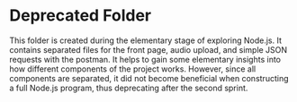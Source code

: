 # Deprecated Folder
This folder is created during the elementary stage of exploring Node.js. It contains separated files for the front page, audio upload, and simple JSON requests with the postman. It helps to gain some elementary insights into how different components of the project works. However, since all components are separated, it did not become beneficial when constructing a full Node.js program, thus deprecating after the second sprint.
